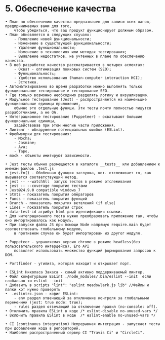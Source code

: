# 5. Обеспечение качества

	• План по обеспечению качества предназначен для записи всех шагов, предпринимаемых вами для того, 
		чтобы убедиться, что ваш продукт функционирует должным образом.
	• План обновляется в следующих случаях:
		- Появление новой функциональности;
		- Изменение в существующей функциональности;
		- Удаление функциональности;
		- Изменение в технологиях или методах тестирования;
		- Выявление недостатков, не учтенных в плане по обеспечению качества.
	• В веб разработке качество рассматривается в четырех аспектах:
		- Охват	- оптимизация поиковых систем (SEO);
		- Функциональность;
		- Удобство использования (human-computer interaction HCI);
		- Эстетика.
	• Автоматизированно во время разработки можно выполнять только функциональное тестирование и тестирование SEO.
	• Где только возможно необходимо разделять логику и визуализацию.
	• Модульное тестирование (Jest) - распространяется на наименьшие функциональные единицы приложения, 
		обычно это отдельные функци. Эти тесты почти полностью пишутся разработчиками, а не QA.
	• Интеграционное тестирование (Puppeteer) - охватывают большие функциональные единицы, 
		задействовав при этом многие части приложения.
	• Линтинг - обнаружение потенциальных ошибок (ESLint).
	• Фреймворки для тестирования:
		- Mocha;
		- Jasmine;
		- Ava;
		- Tape.
	• mock - объекты имитируют зависимости.

	• Jest тесты обычно размещаются в каталоге __tests__ или добавлением к именам файлов .test.js
	• jest.fn() - Обобенная функция заглушка, кот. отслеживает то, как вызывается соответствующий метод.
	• jest -- --watchAll  запуск тестов в режиме отслеживания
	• jest -- --coverage покрытие тестами
	• Jest@24.9.0 compatible windows_7
	• Stmts - показатель покрытия операторов
	• Funcs - показатель покрытия функций
	• Branch - показатель покрытия ветвлений (if else)
	• Lines - показатель покрытия строк
	• data-test-id атрибут html для идентификации ссылки.
	• Для интеграционного теста нужно преобразовать приложение так, чтобы оно импортировалось как модуль.
	• При запуске файла JS при помощи Node напрямую require.main будет соответствовать глобальному модулю,
		в противном случае он будет импортирован из другог модуля.

	• Puppeteer - управляемая версия chrome в режиме headless(без пользовательского интерфейса). Его API 
		позволяет использовать множество функций формирования запросов к DOM.

	• Portfinder - утилита, которая находит и открывает порт.

	• ESLint Николаса Закаса - самый активно поддерживаемый линтер.
	• Файл конфигурации ESLint ./node_modules/.bin/eslint --init  если глобально то eslint --init
	• Добавить в scripts "lint": "eslint meadowlark.js lib" //Файлы и папки кот нужно проверять
	•  .eslintrc.json - кофиг ESLint:
		- env раздел отвечающий за отключение контроля за глобальными переменнми (jest: true node: true);
		- rules раздел отвечающий за отключение правил (no-console: off).
	• Отключить правила ESLint в коде /* eslint-disable no-unused-vars */
	• Включить правила ESlint в коде  /* eslint-enable no-unused-vars */
	
	• CI (continuous integration) Непрерывная интеграция - запускает тесты при добавлении кода в репозиторий.
	• Наиболее распространенный сервер CI "Travis Ci" и "CircleCi".
